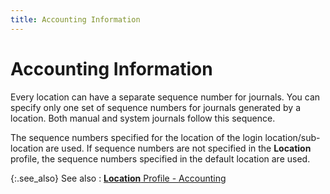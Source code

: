 ```yaml
---
title: Accounting Information
---
```


# Accounting Information


Every location can have a separate sequence number for journals. You  can specify only one set of sequence numbers for journals generated by  a location. Both manual and system journals follow this sequence.


The sequence numbers specified for the location of the login  location/sub-location are used. If sequence numbers are not specified  in the **Location** profile, the sequence  numbers specified in the default location are used.


{:.see_also}
See also
: [**Location** Profile - Accounting]({{site.sc_baseurl}}/options/locations-and-sub-locations/set-up-locations/location_profile_accounting.html)
